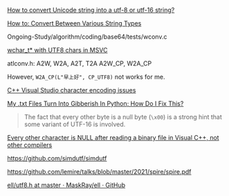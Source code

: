 [How to convert Unicode string into a utf-8 or utf-16 string?](https://stackoverflow.com/questions/280347/how-to-convert-unicode-string-into-a-utf-8-or-utf-16-string)

[How to: Convert Between Various String Types](https://docs.microsoft.com/en-us/cpp/text/how-to-convert-between-various-string-types?view=vs-2019)

Ongoing-Study/algorithm/coding/base64/tests/wconv.c

[wchar_t* with UTF8 chars in MSVC](https://stackoverflow.com/questions/45449346/wchar-t-with-utf8-chars-in-msvc)

atlconv.h:
A2W, W2A, A2T, T2A
A2W_CP, W2A_CP

However, `W2A_CP(L"早上好", CP_UTF8)` not works for me.

[C++ Visual Studio character encoding issues](https://stackoverflow.com/questions/1857668/c-visual-studio-character-encoding-issues)

[My .txt Files Turn Into Gibberish In Python; How Do I Fix This?](https://stackoverflow.com/questions/51463467/my-txt-files-turn-into-gibberish-in-python-how-do-i-fix-this)

> The fact that every other byte is a null byte (`\x00`) is a strong hint that some variant of UTF-16 is involved.

[Every other character is NULL after reading a binary file in Visual C++, not other compilers](https://stackoverflow.com/questions/20688956/every-other-character-is-null-after-reading-a-binary-file-in-visual-c-not-oth)

https://github.com/simdutf/simdutf

https://github.com/lemire/talks/blob/master/2021/spire/spire.pdf

[ell/utf8.h at master · MaskRay/ell · GitHub](https://github.com/MaskRay/ell/blob/master/ell/utf8.h)